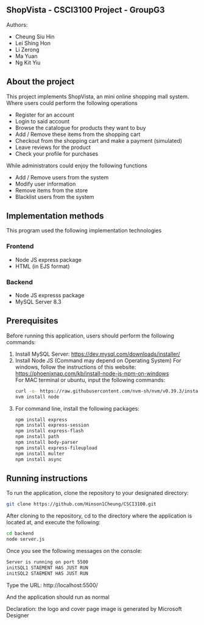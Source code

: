 ## ShopVista - CSCI3100 Project - GroupG3
Authors:
* Cheung Siu Hin
* Lei Shing Hon
* Li Zerong
* Ma Yuan
* Ng Kit Yiu

## About the project
This project implements ShopVista, an mini online shopping mall system. Where users could perform the following operations
* Register for an account
* Login to said account
* Browse the catalogue for products they want to buy
* Add / Remove these items from the shopping cart
* Checkout from the shopping cart and make a payment (simulated)
* Leave reviews for the product
* Check your profile for purchases

While administrators could enjoy the following functions
* Add / Remove users from the system
* Modify user information
* Remove items from the store
* Blacklist users from the system

## Implementation methods
This program used the following implementation technologies
### Frontend
* Node JS express package
* HTML (in EJS format)
### Backend
* Node JS expresss package
* MySQL Server 8.3

## Prerequisites
Before running this application, users should perform the following commands:
1. Install MySQL Server: https://dev.mysql.com/downloads/installer/
2. Install Node JS (Command may depend on Operating System)
   For windows, follow the instructions of this website: https://phoenixnap.com/kb/install-node-js-npm-on-windows
   <br>
   For MAC terminal or ubuntu, input the following commands:
   ```sh
   curl -o- https://raw.githubusercontent.com/nvm-sh/nvm/v0.39.3/install.sh | bash
   nvm install node
   ```
3. For command line, install the following packages:
   ```sh
   npm install express
   npm install express-session
   npm install express-flash
   npm install path
   npm install body-parser
   npm install express-fileupload
   npm install multer
   npm install async
   ```
## Running instructions
To run the application, clone the repository to your designated directory:
```sh
git clone https://github.com/Hinson1Cheung/CSCI3100.git
```

After cloning to the repository, cd to the directory where the application is located at, and execute the following:
```sh
cd backend
node server.js
```

Once you see the following messages on the console: 
```sh
Server is running on port 5500
initSQL1 STAEMENT HAS JUST RUN
initSQL2 STAEMENT HAS JUST RUN
```

Type the URL: http://localhost:5500/ 

And the application should run as normal

Declaration: the logo and cover page image is generated by Microsoft Designer
